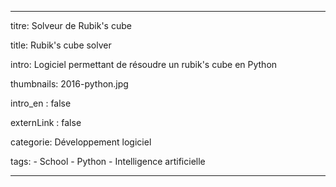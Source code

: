 ---

titre: Solveur de Rubik's cube

title: Rubik's cube solver

intro: Logiciel permettant de résoudre un rubik's cube en Python 

thumbnails: 2016-python.jpg

intro_en : false

externLink : false

categorie: Développement logiciel

tags:
    - School
    - Python
    - Intelligence artificielle

---